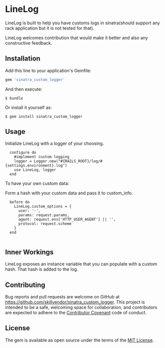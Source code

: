 # LineLog

LineLog is built to help you have customs logs in sinatra(should support any rack application but it is not tested for that).

LineLog welcomes contribution that would make it better and also any constructive feedback.

## Installation

Add this line to your application's Gemfile:

```ruby
gem 'sinatra_custom_logger'
```

And then execute:

    $ bundle

Or install it yourself as:

    $ gem install sinatra_custom_logger

## Usage

  Initialize LineLog with a logger of your choosing.

```
  configure do
    #implement custom logging
    logger = Logger.new("#{RAILS_ROOT}/log/#{settings.environment}.log")
    use LineLog, logger
  end

```

  To have your own custom data:

  Form a hash with your custom data and pass it to custom_info.

```
  before do
    LineLog.custom_options = {
      user: '-',
      params: request.params,
      agent: request.env['HTTP_USER_AGENT'] || '',
      protocol: request.scheme
    }
  end
  
```

## Inner Workings

LineLog exposes an instance variable that you can populate with a custom hash. That hash is added to the log.

## Contributing

Bug reports and pull requests are welcome on GitHub at https://github.com/skillvendor/sinatra_custom_logger. This project is intended to be a safe, welcoming space for collaboration, and contributors are expected to adhere to the [Contributor Covenant](http://contributor-covenant.org) code of conduct.


## License

The gem is available as open source under the terms of the [MIT License](http://opensource.org/licenses/MIT).

